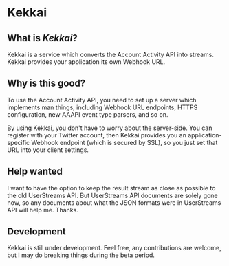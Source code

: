 # Kekkai

## What is _Kekkai_?

Kekkai is a service which converts the Account Activity API into streams.  
Kekkai provides your application its own Webhook URL.

## Why is this good?

To use the Account Activity API, you need to set up a server which implements man things,
including Webhook URL endpoints, HTTPS configuration, new AAAPI event type parsers, and so on.

By using Kekkai, you don't have to worry about the server-side. You can register with your Twitter account,
then Kekkai provides you an application-specific Webhook endpoint (which is secured by SSL),
so you just set that URL into your client settings.

## Help wanted

I want to have the option to keep the result stream as close as possible to the old UserStreams API.
But UserStreams API documents are solely gone now, so any documents about what the JSON formats were in UserStreams API
will help me. Thanks.

## Development

Kekkai is still under development. Feel free, any contributions are welcome, but I may do breaking things during the beta period.
